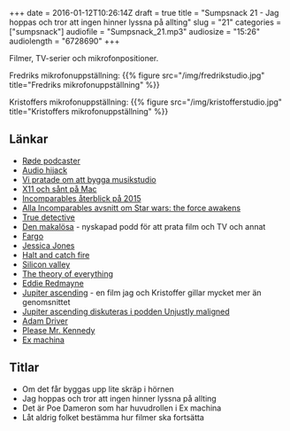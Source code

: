 +++
date = 2016-01-12T10:26:14Z
draft = true
title = "Sumpsnack 21 - Jag hoppas och tror att ingen hinner lyssna på allting"
slug = "21"
categories = ["sumpsnack"]
audiofile = "Sumpsnack_21.mp3"
audiosize = "15:26"
audiolength = "6728690"
+++

Filmer, TV-serier och mikrofonpositioner.

Fredriks mikrofonuppställning:
{{% figure src="/img/fredrikstudio.jpg" title="Fredriks mikrofonuppställning" %}}

Kristoffers mikrofonuppställning:
{{% figure src="/img/kristofferstudio.jpg" title="Kristoffers mikrofonuppställning" %}}

## Länkar ##
* [Røde podcaster](http://www.rode.com/microphones/podcaster)
* [Audio hijack](https://rogueamoeba.com/audiohijack/)
* [Vi pratade om att bygga musikstudio](http://kodsnack.se/sumpsnack/20/)
* [X11 och sånt på Mac](http://www.xquartz.org/)
* [Incomparables återblick på 2015](https://www.theincomparable.com/theincomparable/281/index.php)
* [Alla Incomparables avsnitt om Star wars: the force awakens](https://www.theincomparable.com/work/star-wars-episode-7/index.php)
* [True detective](https://en.wikipedia.org/wiki/True_Detective_%28TV_series%29)
* [Den makalösa](http://denmakalosa.se/) - nyskapad podd för att prata film och TV och annat
* [Fargo](https://en.wikipedia.org/wiki/Fargo_%28TV_series%29)
* [Jessica Jones](https://en.wikipedia.org/wiki/Jessica_Jones_%28TV_series%29)
* [Halt and catch fire](https://en.wikipedia.org/wiki/Halt_and_Catch_Fire_%28TV_series%29)
* [Silicon valley](https://en.wikipedia.org/wiki/Silicon_Valley_%28TV_series%29)
* [The theory of everything](https://en.wikipedia.org/wiki/The_Theory_of_Everything_%282014_film%29)
* [Eddie Redmayne](https://en.wikipedia.org/wiki/Eddie_Redmayne)
* [Jupiter ascending](https://en.wikipedia.org/wiki/Jupiter_Ascending) - en film jag och Kristoffer gillar mycket mer än genomsnittet
* [Jupiter ascending diskuteras i podden Unjustly maligned](https://www.theincomparable.com/ump/20/)
* [Adam Driver](https://en.wikipedia.org/wiki/Adam_Driver)
* [Please Mr. Kennedy](https://www.youtube.com/watch?v=6WCRAuIcjsc)
* [Ex machina](https://en.wikipedia.org/wiki/Ex_Machina_%28film%29)

## Titlar ##
* Om det får byggas upp lite skräp i hörnen
* Jag hoppas och tror att ingen hinner lyssna på allting
* Det är Poe Dameron som har huvudrollen i Ex machina
* Låt aldrig folket bestämma hur filmer ska fortsätta